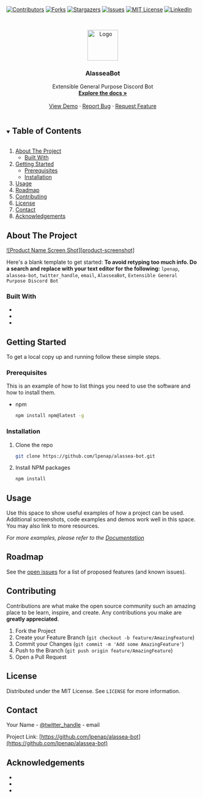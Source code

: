 <!--
*** Thanks for checking out the Best-README-Template. If you have a suggestion
*** that would make this better, please fork the repo and create a pull request
*** or simply open an issue with the tag "enhancement".
*** Thanks again! Now go create something AMAZING! :D
***
***
***
*** To avoid retyping too much info. Do a search and replace for the following:
*** lpenap, alassea-bot, twitter_handle, email, AlasseaBot, Extensible General Purpose Discord Bot
-->



<!-- PROJECT SHIELDS -->
<!--
*** I'm using markdown "reference style" links for readability.
*** Reference links are enclosed in brackets [ ] instead of parentheses ( ).
*** See the bottom of this document for the declaration of the reference variables
*** for contributors-url, forks-url, etc. This is an optional, concise syntax you may use.
*** https://www.markdownguide.org/basic-syntax/#reference-style-links
-->
[![Contributors][contributors-shield]][contributors-url]
[![Forks][forks-shield]][forks-url]
[![Stargazers][stars-shield]][stars-url]
[![Issues][issues-shield]][issues-url]
[![MIT License][license-shield]][license-url]
[![LinkedIn][linkedin-shield]][linkedin-url]



<!-- PROJECT LOGO -->
<br />
<p align="center">
  <a href="https://github.com/lpenap/alassea-bot">
    <img src="images/logo.png" alt="Logo" width="80" height="80">
  </a>

  <h3 align="center">AlasseaBot</h3>

  <p align="center">
    Extensible General Purpose Discord Bot
    <br />
    <a href="https://github.com/lpenap/alassea-bot"><strong>Explore the docs »</strong></a>
    <br />
    <br />
    <a href="https://github.com/lpenap/alassea-bot">View Demo</a>
    ·
    <a href="https://github.com/lpenap/alassea-bot/issues">Report Bug</a>
    ·
    <a href="https://github.com/lpenap/alassea-bot/issues">Request Feature</a>
  </p>
</p>



<!-- TABLE OF CONTENTS -->
<details open="open">
  <summary><h2 style="display: inline-block">Table of Contents</h2></summary>
  <ol>
    <li>
      <a href="#about-the-project">About The Project</a>
      <ul>
        <li><a href="#built-with">Built With</a></li>
      </ul>
    </li>
    <li>
      <a href="#getting-started">Getting Started</a>
      <ul>
        <li><a href="#prerequisites">Prerequisites</a></li>
        <li><a href="#installation">Installation</a></li>
      </ul>
    </li>
    <li><a href="#usage">Usage</a></li>
    <li><a href="#roadmap">Roadmap</a></li>
    <li><a href="#contributing">Contributing</a></li>
    <li><a href="#license">License</a></li>
    <li><a href="#contact">Contact</a></li>
    <li><a href="#acknowledgements">Acknowledgements</a></li>
  </ol>
</details>



<!-- ABOUT THE PROJECT -->
## About The Project

[![Product Name Screen Shot][product-screenshot]](https://example.com)

Here's a blank template to get started:
**To avoid retyping too much info. Do a search and replace with your text editor for the following:**
`lpenap`, `alassea-bot`, `twitter_handle`, `email`, `AlasseaBot`, `Extensible General Purpose Discord Bot`


### Built With

* []()
* []()
* []()



<!-- GETTING STARTED -->
## Getting Started

To get a local copy up and running follow these simple steps.

### Prerequisites

This is an example of how to list things you need to use the software and how to install them.
* npm
  ```sh
  npm install npm@latest -g
  ```

### Installation

1. Clone the repo
   ```sh
   git clone https://github.com/lpenap/alassea-bot.git
   ```
2. Install NPM packages
   ```sh
   npm install
   ```



<!-- USAGE EXAMPLES -->
## Usage

Use this space to show useful examples of how a project can be used. Additional screenshots, code examples and demos work well in this space. You may also link to more resources.

_For more examples, please refer to the [Documentation](https://example.com)_



<!-- ROADMAP -->
## Roadmap

See the [open issues](https://github.com/lpenap/alassea-bot/issues) for a list of proposed features (and known issues).



<!-- CONTRIBUTING -->
## Contributing

Contributions are what make the open source community such an amazing place to be learn, inspire, and create. Any contributions you make are **greatly appreciated**.

1. Fork the Project
2. Create your Feature Branch (`git checkout -b feature/AmazingFeature`)
3. Commit your Changes (`git commit -m 'Add some AmazingFeature'`)
4. Push to the Branch (`git push origin feature/AmazingFeature`)
5. Open a Pull Request



<!-- LICENSE -->
## License

Distributed under the MIT License. See `LICENSE` for more information.



<!-- CONTACT -->
## Contact

Your Name - [@twitter_handle](https://twitter.com/twitter_handle) - email

Project Link: [https://github.com/lpenap/alassea-bot](https://github.com/lpenap/alassea-bot)



<!-- ACKNOWLEDGEMENTS -->
## Acknowledgements

* []()
* []()
* []()





<!-- MARKDOWN LINKS & IMAGES -->
<!-- https://www.markdownguide.org/basic-syntax/#reference-style-links -->
[contributors-shield]: https://img.shields.io/github/contributors/lpenap/repo.svg?style=for-the-badge
[contributors-url]: https://github.com/lpenap/repo/graphs/contributors
[forks-shield]: https://img.shields.io/github/forks/lpenap/repo.svg?style=for-the-badge
[forks-url]: https://github.com/lpenap/repo/network/members
[stars-shield]: https://img.shields.io/github/stars/lpenap/repo.svg?style=for-the-badge
[stars-url]: https://github.com/lpenap/repo/stargazers
[issues-shield]: https://img.shields.io/github/issues/lpenap/repo.svg?style=for-the-badge
[issues-url]: https://github.com/lpenap/repo/issues
[license-shield]: https://img.shields.io/github/license/lpenap/repo.svg?style=for-the-badge
[license-url]: https://github.com/lpenap/repo/blob/master/LICENSE.txt
[linkedin-shield]: https://img.shields.io/badge/-LinkedIn-black.svg?style=for-the-badge&logo=linkedin&colorB=555
[linkedin-url]: https://linkedin.com/in/lpenap